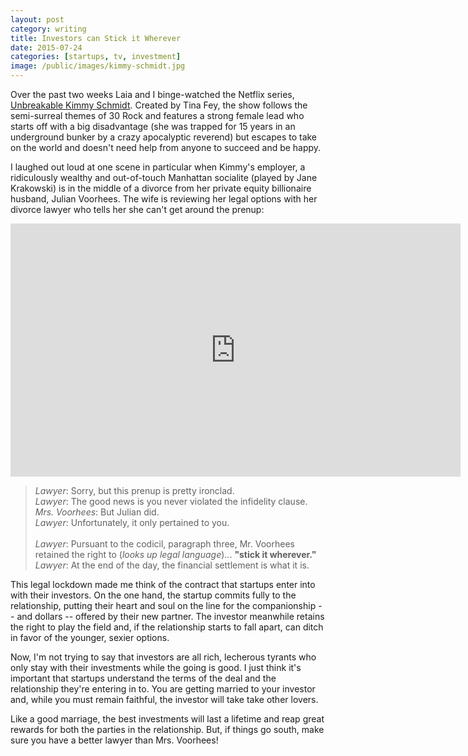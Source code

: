 ```yaml
---
layout: post
category: writing
title: Investors can Stick it Wherever
date: 2015-07-24
categories: [startups, tv, investment]
image: /public/images/kimmy-schmidt.jpg
---
```


Over the past two weeks Laia and I binge-watched the Netflix series, [Unbreakable Kimmy Schmidt](https://www.netflix.com/title/80025384).
Created by Tina Fey, the show follows the semi-surreal themes of 30 Rock and features a strong female lead who starts off with a big disadvantage (she was trapped for 15 years in an underground bunker by a crazy apocalyptic reverend) but escapes to take on the world and doesn't need help from anyone to succeed and be happy.


I laughed out loud at one scene in particular when Kimmy's employer, a ridiculously wealthy and out-of-touch Manhattan socialite (played by Jane Krakowski) is in the middle of a divorce from her private equity billionaire husband, Julian Voorhees. 
The wife is reviewing her legal options with her divorce lawyer who tells her she can't get around the prenup:

<iframe width="720" height="405" src="https://www.youtube.com/embed/ZOkG51TKIxw" frameborder="0" allowfullscreen></iframe>

> *Lawyer*:        Sorry, but this prenup is pretty ironclad.<br/>
> *Lawyer*:        The good news is you never violated the infidelity clause. <br/>
> *Mrs. Voorhees*: But Julian did. <br/>
> *Lawyer*:        Unfortunately, it only pertained to you. <br/>
> <br/>
> *Lawyer*:        Pursuant to the codicil, paragraph three, Mr. Voorhees retained the right to (*looks up legal language*)... **"stick it wherever."** <br/>
> *Lawyer*:        At the end of the day, the financial settlement is what it is.

This legal lockdown made me think of the contract that startups enter into with their investors. 
On the one hand, the startup commits fully to the relationship, putting their heart and soul on the line for the companionship -- and dollars -- offered by their new partner.
The investor meanwhile retains the right to play the field and, if the relationship starts to fall apart, can ditch in favor of the younger, sexier options.

Now, I'm not trying to say that investors are all rich, lecherous tyrants who only stay with their investments while the going is good.
I just think it's important that startups understand the terms of the deal and the relationship they're entering in to. 
You are getting married to your investor and, while you must remain faithful, the investor will take take other lovers.

Like a good marriage, the best investments will last a lifetime and reap great rewards for both the parties in the relationship. 
But, if things go south, make sure you have a better lawyer than Mrs. Voorhees!

